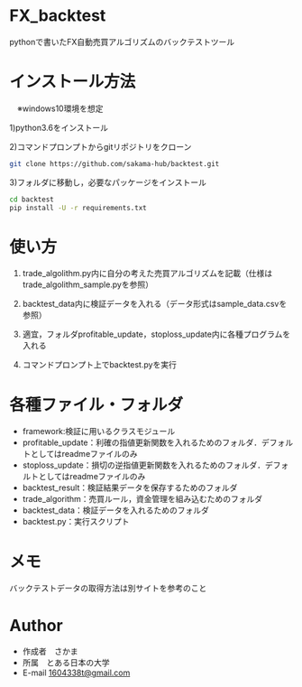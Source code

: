 
# FX_backtest

pythonで書いたFX自動売買アルゴリズムのバックテストツール
 
# インストール方法
　※windows10環境を想定
 
 1)python3.6をインストール
 
 2)コマンドプロンプトからgitリポジトリをクローン
 
 ```bash
git clone https://github.com/sakama-hub/backtest.git
```

3)フォルダに移動し，必要なパッケージをインストール

```bash
cd backtest
pip install -U -r requirements.txt
```
 
# 使い方
 1. trade_algolithm.py内に自分の考えた売買アルゴリズムを記載（仕様はtrade_algolithm_sample.pyを参照）
 
 2. backtest_data内に検証データを入れる（データ形式はsample_data.csvを参照）
 
 3. 適宜，フォルダprofitable_update，stoploss_update内に各種プログラムを入れる
 
 4. コマンドプロンプト上でbacktest.pyを実行
 
# 各種ファイル・フォルダ

 * framework:検証に用いるクラスモジュール
 * profitable_update：利確の指値更新関数を入れるためのフォルダ．デフォルトとしてはreadmeファイルのみ
 * stoploss_update：損切の逆指値更新関数を入れるためのフォルダ．デフォルトとしてはreadmeファイルのみ
 * backtest_result：検証結果データを保存するためのフォルダ
 * trade_algorithm：売買ルール，資金管理を組み込むためのフォルダ
 * backtest_data：検証データを入れるためのフォルダ
 * backtest.py：実行スクリプト
 

# メモ
 
バックテストデータの取得方法は別サイトを参考のこと
 
# Author
 
* 作成者　さかま　
* 所属　とある日本の大学
* E-mail 1604338t@gmail.com
 
